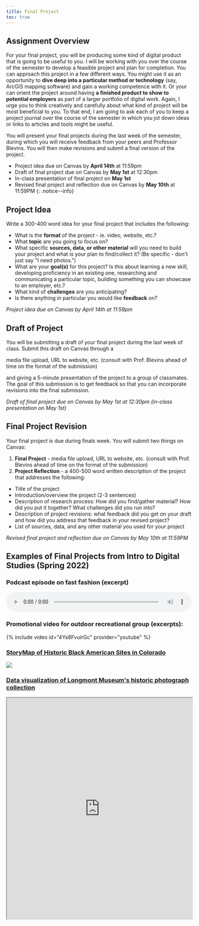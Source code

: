 ```yaml
---
title: Final Project
toc: true
---
```


## Assignment Overview

For your final project, you will be producing some kind of digital product that is going to be useful to you. I will be working with you over the course of the semester to develop a feasible project and plan for completion. You can approach this project in a few different ways. You might use it as an opportunity to **dive deep into a particular method or technology** (say, ArcGIS mapping software) and gain a working competence with it. Or your can orient the project around having **a finished product to show to potential employers** as part of a larger portfolio of digital work. Again, I urge you to think creatively and carefully about what kind of project will be most beneficial to you. To that end, I am going to ask each of you to keep a project journal over the course of the semester in which you jot down ideas or links to articles and tools might be useful.

You will present your final projects during the last week of the semester, during which you will receive feedback from your peers and Professor Blevins. You will then make revisions and submit a final version of the project.

* Project idea due on Canvas by **April 14th** at 11:59pm
* Draft of final project due on Canvas by **May 1st** at 12:30pm
* In-class presentation of final project on **May 1st**
* Revised final project and reflection due on Canvas by **May 10th** at 11:59PM
{: .notice--info}

## Project Idea

Write a 300-400 word idea for your final project that includes the following:

- What is the **format** of the project - ie. video, website, etc.?
- What **topic** are you going to focus on? 
- What specific **sources, data, or other material** will you need to build your project and what is your plan to find/collect it? (Be specific - don't just say "I need photos.")
- What are your **goal(s)** for this project? Is this about learning a new skill, developing proficiency in an existing one, researching and communicating a particular topic, building something you can showcase to an employer, etc.?
- What kind of **challenges** are you anticipating? 
- Is there anything in particular you would like **feedback** on?

*Project idea due on Canvas by April 14th at 11:59pm*

## Draft of Project

You will be submitting a draft of your final project during the last week of class. Submit this draft on Canvas through a 

media file upload, URL to website, etc. (consult with Prof. Blevins ahead of time on the format of the submission)

 and giving a 5-minute presentation of the project to a group of classmates. The goal of this submission is to get feedback so that you can incorporate revisions into the final submission.

*Draft of final project due on Canvas by May 1st at 12:30pm (in-class presentation on May 1st)*

## Final Project Revision

Your final project is due during finals week. You will submit two things on Canvas:

1. **Final Project** - media file upload, URL to website, etc. (consult with Prof. Blevins ahead of time on the format of the submission)
2. **Project Reflection** - a 400-500 word written description of the project that addresses the following:

- Title of the project
- Introduction/overview the project (2-3 sentences)
- Description of research process: How did you find/gather material? How did you put it together? What challenges did you run into?
- Description of project revisions: what feedback did you get on your draft and how did you address that feedback in your revised project?
- List of sources, data, and any other material you used for your project

*Revised final project and reflection due on Canvas by May 10th at 11:59PM*

## Examples of Final Projects from Intro to Digital Studies (Spring 2022)

### Podcast episode on fast fashion (excerpt)

<audio style="width:100%" controls>
  <source src="https://cblevins.github.io/sp23-dig-stud/assets/other/podcast-excerpt.mp3" type="audio/mp3">
</audio>
<br>

### Promotional video for outdoor recreational group (excerpts):

{% include video id="4Ys8FvuirGc" provider="youtube" %}

### [StoryMap of Historic Black American Sites in Colorado](https://storymaps.arcgis.com/stories/9476aa8de04c4df0abfd7b535dd780a6)

![]({{site.baseurl}}/assets/other/storymap-excerpts.gif)

### [Data visualization of Longmont Museum's historic photograph collection](https://public.tableau.com/views/LongmontMuseumGeolocatedPhotoCollection/Dashboard1)

<iframe width="100%" height=600 src="https://public.tableau.com/views/LongmontMuseumGeolocatedPhotoCollection/Dashboard1?:showVizHome=no&:embed=true"></iframe>
